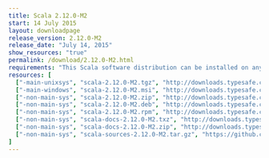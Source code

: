 ```yaml
---
title: Scala 2.12.0-M2
start: 14 July 2015
layout: downloadpage
release_version: 2.12.0-M2
release_date: "July 14, 2015"
show_resources: "true"
permalink: /download/2.12.0-M2.html
requirements: "This Scala software distribution can be installed on any Unix-like or Windows system. It requires the Java runtime version 1.8 or later, which can be downloaded <a href='http://www.java.com/'>here</a>."
resources: [
  ["-main-unixsys", "scala-2.12.0-M2.tgz", "http://downloads.typesafe.com/scala/2.12.0-M2/scala-2.12.0-M2.tgz", "Mac OS X, Unix, Cygwin", "18.68M"],
  ["-main-windows", "scala-2.12.0-M2.msi", "http://downloads.typesafe.com/scala/2.12.0-M2/scala-2.12.0-M2.msi", "Windows (msi installer)", "96.52M"],
  ["-non-main-sys", "scala-2.12.0-M2.zip", "http://downloads.typesafe.com/scala/2.12.0-M2/scala-2.12.0-M2.zip", "Windows", "18.73M"],
  ["-non-main-sys", "scala-2.12.0-M2.deb", "http://downloads.typesafe.com/scala/2.12.0-M2/scala-2.12.0-M2.deb", "Debian", "64.52M"],
  ["-non-main-sys", "scala-2.12.0-M2.rpm", "http://downloads.typesafe.com/scala/2.12.0-M2/scala-2.12.0-M2.rpm", "RPM package", "95.31M"],
  ["-non-main-sys", "scala-docs-2.12.0-M2.txz", "http://downloads.typesafe.com/scala/2.12.0-M2/scala-docs-2.12.0-M2.txz", "API docs", "42.95M"],
  ["-non-main-sys", "scala-docs-2.12.0-M2.zip", "http://downloads.typesafe.com/scala/2.12.0-M2/scala-docs-2.12.0-M2.zip", "API docs", "80.11M"],
  ["-non-main-sys", "scala-sources-2.12.0-M2.tar.gz", "https://github.com/scala/scala/archive/v2.12.0-M2.tar.gz", "Sources", ""]
]
---
```

